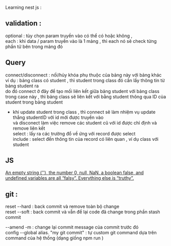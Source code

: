 Learning nest js : </br>
## validation : 
optional : tùy chọn param truyền vào có thể có hoặc không , </br>
each : khi data / param truyền vào là 1 mảng , thì each nó sẽ check từng phần tử bên trong mảng đó </br>


## Query 
connect/disconnect : nối/hủy khóa phụ thuộc của bảng này với bảng khác </br>
ví dụ : bảng class có student , thì student trong class đó cần lấy thông tin từ bảng student ra </br>
do đó connect ở đây để tạo mối liên kết giữa bảng student với bảng class </br>
trong case này , thì bảng class sẽ liên kết với bằng student thông qua ID của student trong bảng student</br>
- khi update student trong class , thì connect sẽ làm nhiệm vụ update thẳng studentID với id mới được truyền vào </br>
và disconect làm việc remove các student cũ với id được chỉ định và remove liên kết </br>
select : lấy ra các trường đổ về ứng với record được select </br>
include : select đến thông tin của record có liên quan , ví dụ class với student </br>

## JS 
[An empty string (''), the number 0, null, NaN, a boolean false, and undefined variables are all “falsy”. Everything else is “truthy”.
](https://www.nfriedly.com/techblog/2009/07/advanced-javascript-operators-and-truthy-falsy/#:~:text=An%20empty%20string%20(%20''%20),Everything%20else%20is%20%E2%80%9Ctruthy%E2%80%9D.&text=Gotchas%20to%20watch%20out%20for,false%22%20are%20both%20considered%20truthy.)


## git : 
reset --hard : back commit và remove toàn bộ change </br>
reset --soft : back commit và vẫn để lại code đã change trong phần stash commit</br>

--amend -m : change lại commit message của commit trước đó </br>
config --global alias.<custom-commit-name>  "my git commit" : tự custom git command dựa trên command của hệ thống (dạng giống npm run ) </br>

